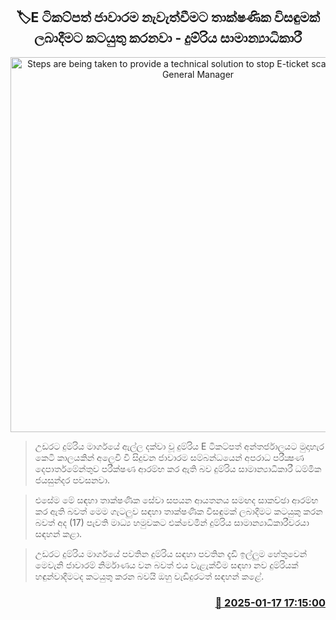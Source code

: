 <p align='center'><b><h2 align='center' title='Steps are being taken to provide a technical solution to stop E-ticket scam - Railways General Manager'>🏷E ටිකට්පත් ජාවාරම නැවැත්වීමට තාක්ෂණික විසඳුමක් ලබාදීමට කටයුතු කරනවා - දුම්රිය සාමාන්‍යාධිකාරී</h2></b></p>
<p align='center'><img src='https://helakuru.sgp1.cdn.digitaloceanspaces.com/esana/images/lib/dhammika-jayasundara-ty.jpg' width='600' alt='Steps are being taken to provide a technical solution to stop E-ticket scam - Railways General Manager'></p>

> උඩරට දුම්රිය මාර්ගයේ ඇල්ල දක්වා වූ දුම්රිය E ටිකට්පත් අන්තර්ජාලයට මුදාහැර කෙටි කාලයකින් අලෙවි වී සිදුවන ජාවාරම සම්බන්ධයෙන් අපරාධ පරීක්‍ෂණ දෙපාර්තමේන්තුව පරීක්ෂණ ආරම්භ කර ඇති බව දුම්රිය සාමාන්‍යාධිකාරී ධම්මික ජයසුන්දර පවසනවා.

> එසේම මේ සඳහා තාක්ෂණික සේවා සපයන ආයතනය සමඟද සාකච්ඡා ආරම්භ කර ඇති බවත් මෙම ගැටලුව සඳහා තාක්ෂණික විසඳුමක් ලබාදීමට කටයුකු කරන බවත් අද (17) පැවති මාධ්‍ය හමුවකට එක්වෙමින් දුම්රිය සාමාන්‍යාධිකාරීවරයා සඳහන් කළා.

> උඩරට දුම්රිය මාර්ගයේ පවතින දුම්රිය සඳහා පවතින දැඩි ඉල්ලුම හේතුවෙන් මෙවැනි ජාවාරම් නිර්මාණය වන බවත් එය වැළැක්වීම සඳහා නව දුම්රියක් හඳුන්වාදීමටද කටයුතු කරන බවයි ඔහු වැඩිදුරටත් සඳහන් කළේ.



<h3 align='right'><a href='https://www.helakuru.lk/esana/p/106654/'>📅 2025-01-17 17:15:00</a></h3>
